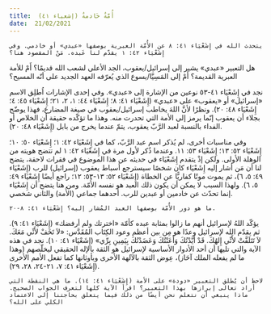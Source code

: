 ```yaml
---
title:  أُمَّةٌ خَادمةٌ (إشعياء ٤١)
date:  21/02/2021
---
```


`يتحدث الله في إِشَعْيَاء ٤١: ٨ عن الأُمَّة العبرية بوصفها «عبدي» أو خادمي. وفي إِشَعْيَاء ٤٢: ١ يقدّم لنا عَبده. مَنْ المقصود هنا؟`

هل التعبير «عبدي» يشير إلى إسرائيل/يعقوب، الجد الأعلى لشعب الله قديمًا؟ أَمْ للأمة العبرية القديمة؟ أَمْ إلى المَسِيَّا/يسوع الذي يُعرّفه العهد الجديد على أنّه المسيح؟

نجد في إِشَعْيَاء ٤١-٥٣ نوعين من الإشارة إلى «عبدي». وفي إحدى الإشارات اُطلِق الاسم «إسرائيل» أو «يعقوب» على «عبدي» (إِشَعْيَاء ٤١: ٨؛ إِشَعْيَاء ٤٤: ١، ٢، ٢١؛ إِشَعْيَاء ٤٥: ٤؛ إِشَعْيَاء ٤٨: ٢٠). ونظرًا لأنَّ اللهَ يخاطب إسرائيل/يعقوب في صيغة المضارع، فهذا يوضّح بجلاء أن يعقوب إنّما يرمز إلى الأمة التي تحدرت منه. وهذا ما تؤكّده حقيقة أن الخلاص أو الفداء بالنسبة لعبد الرَّبّ يعقوب، يتمّ عندما يخرج من بابل (إِشَعْيَاء ٤٨: ٢٠).

وفي مناسبات أخرى، لم يُذكر اسم عبد الرَّبّ، كما في إِشَعْيَاء ٤٢: ١؛ إِشَعْيَاء ٥٠: ١٠؛ إِشَعْيَاء ٥٢: ١٣؛ إِشَعْيَاء ٥٣: ١١. وعندما ذُكر لأول مرة في إِشَعْيَاء ٤٢: ١ لم تتضح هويته من الوهلة الأولى. ولكن إذْ يتقدم إِشَعْيَاء في حديثه عن هذا الموضوع في فقرات لاحقة، يتضح لنا أن مَن أشار إليه إِشَعْيَاء كان شخصًا سيسترجع أسباط يعقوب (إسرائيل) للرب (إِشَعْيَاء ٤٩: ٥، ٦)، ثم يموت موتًا كفاريًّا عن الخطاة (إِشَعْيَاء ٥٢: ١٣-٥٣: ١٢؛ راجع أيضًا إِشَعْيَاء ٤٩: ٥، ٦). ولهذا السبب لا يمكن أن يكون ذلك العبد هو نفسه الأُمّة. ومن هنا يتضح أن إِشَعْيَاء إنما تحدّث عن خادمين أو عبدين للرب. أحدهما جماعي (الأُمة) والثاني شخصي.

`ما هو دور الأُمّة بوصفها العبد المُشار إليه؟ إِشَعْيَاء ٤١: ٨-٢٠.`

يؤكّد اللهُ لإسرائيل أنهم ما زالوا بمثابة عبده كأمّة «اخترتك ولم أرفضك» (إِشَعْيَاء ٤١: ٩). ثم يقدّم الله لإسرائيل وعدًا هو مِن بين أعظم وعود الكِتَاب المُقَدَّس: «لاَ تَخَفْ لأَنِّي مَعَكَ. لاَ تَتَلَفَّتْ لأَنِّي إِلهُكَ. قَدْ أَيَّدْتُكَ وَأَعَنْتُكَ وَعَضَدْتُكَ بِيَمِينِ بِرِّي» (إِشَعْيَاء ٤١: ١٠). نجد في هذه الآية والتي تليها أن أحد الأدوار الأساسية لإسرائيل هو الثقة بالإله الحقيقي ليخلّصهم (وهذا ما لم يفعله الملك آحَاز)، عِوض الثقة بالآلهة الأخرى وبأوثانها كما تفعل الأمم الأخرى (إِشَعْيَاء ٤١: ٧، ٢١-٢٤، ٢٨، ٢٩).

`لاحظ أن يُطلق التعبير «دودة» على الأمة (إِشَعْيَاء ٤١: ١٤). ما هي النقطة التي أراد تعالى إبرازها بهذا التعبير؟ اقرأ الآية كلها لتعرف الجواب الصحيح. ماذا ينبغي أن نتعلم نحن أيضًا من ذلك فيما يتعلق بحاجتنا إلى الاعتماد الكلي على الله؟`